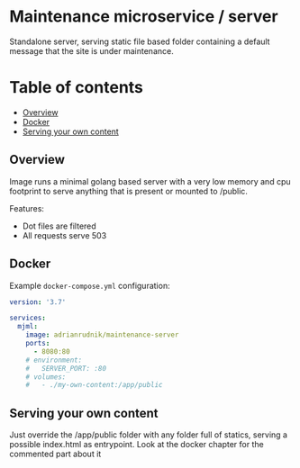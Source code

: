 # Maintenance microservice / server

Standalone server, serving static file based folder containing a default message that the site is under maintenance.

# Table of contents

- [Overview](#overview)
- [Docker](#docker)
- [Serving your own content](#serving-your-own-content)

## Overview

Image runs a minimal golang based server with a very low memory and cpu footprint to serve anything that is present or mounted to /public.

Features:

- Dot files are filtered
- All requests serve 503

## Docker

Example `docker-compose.yml` configuration:

```yml
version: '3.7'

services:
  mjml:
    image: adrianrudnik/maintenance-server
    ports:
      - 8080:80
    # environment:
    #   SERVER_PORT: :80
    # volumes:
    #   - ./my-own-content:/app/public
```

## Serving your own content

Just override the /app/public folder with any folder full of statics, serving a possible index.html as entrypoint. Look at the docker chapter for the commented part about it
